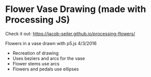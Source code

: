 # Flower Vase Drawing (made with Processing JS)

Check it out: https://jacob-seiler.github.io/processing-flowers/

Flowers in a vase drawn with p5.js
4/3/2016

- Recreation of drawing
- Uses beziers and arcs for the vase
- Flower stems use arcs
- Flowers and pedals use ellipses
